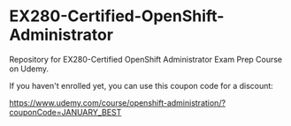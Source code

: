 # EX280-Certified-OpenShift-Administrator
Repository for EX280-Certified OpenShift Administrator Exam Prep Course on Udemy.

If you haven't enrolled yet, you can use this coupon code for a discount:

https://www.udemy.com/course/openshift-administration/?couponCode=JANUARY_BEST

